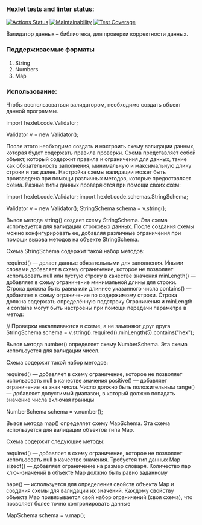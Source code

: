 ### Hexlet tests and linter status:
[![Actions Status](https://github.com/VictorKVV-hex/java-project-78/actions/workflows/hexlet-check.yml/badge.svg)](https://github.com/VictorKVV-hex/java-project-78/actions)
[![Maintainability](https://api.codeclimate.com/v1/badges/9f18d32d1e4f57807b5a/maintainability)](https://codeclimate.com/github/VictorKVV-hex/java-project-78/maintainability)
[![Test Coverage](https://api.codeclimate.com/v1/badges/9f18d32d1e4f57807b5a/test_coverage)](https://codeclimate.com/github/VictorKVV-hex/java-project-78/test_coverage)


Валидатор данных – библиотека, для проверки корректности данных.

### Поддерживаемые форматы
1. String
2. Numbers
3. Map

### Использование:
Чтобы воспользоваться валидатором, необходимо создать объект данной программы.

import hexlet.code.Validator;

Validator v = new Validator();

После этого необходимо создать и настроить схему валидации данных, которая будет содержать правила проверки. Схема представляет собой объект, который содержит правила и ограничения для данных, такие как обязательность заполнения, минимальную и максимальную длину строки и так далее. Настройка схемы валидации может быть произведена при помощи различных методов, которые предоставляет схема. Разные типы данных проверяются при помощи своих схем:

import hexlet.code.Validator;
import hexlet.code.schemas.StringSchema;

Validator v = new Validator();
StringSchema schema = v.string();

Вызов метода string() создает схему StringSchema. Эта схема используется для валидации строковых данных. После создания схемы можно конфигурировать ее, добавляя различные ограничения при помощи вызова методов на объекте StringSchema.

Схема StringSchema содержит такой набор методов:

required() — делает данные обязательными для заполнения. Иными словами добавляет в схему ограничение, которое не позволяет использовать null или пустую строку в качестве значения
minLength() — добавляет в схему ограничение минимальной длины для строки. Строка должна быть равна или длиннее указанного числа
contains() — добавляет в схему ограничение по содержимому строки. Строка должна содержать определённую подстроку
Ограничения и minLength и contains могут быть настроены при помощи передачи параметра в метод:

// Проверки накапливаются в схеме, а не заменяют друг друга
StringSchema schema = v.string().required().minLength(5).contains("hex");

Вызов метода number() определяет схему NumberSchema. Эта схема используется для валидации чисел.

Схема содержит такой набор методов:

required() — добавляет в схему ограничение, которое не позволяет использовать null в качестве значения
positive() — добавляет ограничение на знак числа. Число должно быть положительным
range() — добавляет допустимый диапазон, в который должно попадать значение числа включая границы

NumberSchema schema = v.number();

Вызов метода map() определяет схему MapSchema. Эта схема используется для валидации объектов типа Map.

Схема содержит следующие методы:

required() — добавляет в схему ограничение, которое не позволяет использовать null в качестве значения. Требуется тип данных Map
sizeof() — добавляет ограничение на размер словаря. Количество пар ключ-значений в объекте Map должно быть равно заданному

hape() — используется для определения свойств объекта Map и создания схемы для валидации их значений. Каждому свойству объекта Map привязывается свой набор ограничений (своя схема), что позволяет более точно контролировать данные

MapSchema schema = v.map();


